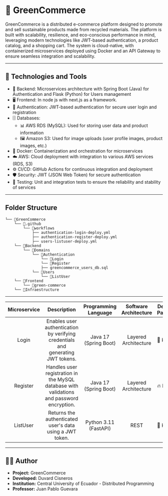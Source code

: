 # 🌱 GreenCommerce

GreenCommerce is a distributed e-commerce platform designed to promote and sell sustainable products made from recycled materials. The platform is built with scalability, resilience, and eco-conscious performance in mind, leveraging modern technologies like JWT-based authentication, a product catalog, and a shopping cart. The system is cloud-native, with containerized microservices deployed using Docker and an API Gateway to ensure seamless integration and scalability.

---

## 🚀 Technologies and Tools

- 🧱 Backend: Microservices architecture with Spring Boot (Java) for Authentication and Flask (Python) for Users management
- 🖥️ Frontend: In node js with next.js as a framework.
- 🔐 Authentication: JWT-based authentication for secure user login and registration
- 🗄️ Databases:
    - 📊 AWS RDS (MySQL): Used for storing user data and product information
    - 🖼️ Amazon S3: Used for image uploads (user profile images, product images, etc.)
- 🐳 Docker: Containerization and orchestration for microservices
- ☁️ AWS: Cloud deployment with integration to various AWS services (RDS, S3)
- ⚙️ CI/CD: GitHub Actions for continuous integration and deployment
- 🛡️ Security: JWT (JSON Web Token) for secure authentication
- 🧪 Testing: Unit and integration tests to ensure the reliability and stability of services

---

## Folder Structure

```
└── 📁GreenCommerce
    └── 📁.github
        └── 📁workflows
            ├── authentication-login-deploy.yml
            ├── authentication-register-deploy.yml
            ├── users-listuser-deploy.yml
    └── 📁Backend
        └── 📁Domains
            └── 📁Authentication
                └── 📁Login
                └── 📁Register
                ├── greencommerce_users_db.sql
            └── 📁Users
                └── 📁ListUser
    └── 📁Frontend
        └── 📁green-commerce
    └── 📁Infraestructure    
```

---
| Microservice |                                        Description                                        |  Programming Language | Software Architecture | Design Pattern |
|:------------:|:-----------------------------------------------------------------------------------------:|:---------------------:|:---------------------:|----------------|
|     Login    |      Enables user authentication by verifying credentials and generating JWT tokens.      | Java 17 (Spring Boot) |  Layered Architecture | 💋 KISS         |
|   Register   | Handles user registration in the MySQL database with validations and password encryption. | Java 17 (Spring Boot) |  Layered Architecture | 🔥 DRY          |
|   ListUser   |                  Returns the authenticated user's data using a JWT token.                 | Python 3.11 (FastAPI) |          REST         | 💋 KISS         |

---

## 🧑‍💻 Author

- **Project:** GreenCommerce
- **Developed:** Duvard Cisneros
- **Institution:** Central University of Ecuador - Distributed Programming 
- **Professor:** Juan Pablo Guevara